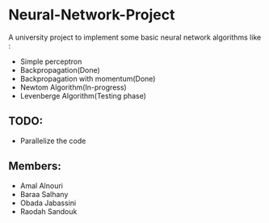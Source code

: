 # Neural-Network-Project
A university project to implement some basic neural network algorithms like : 
* Simple perceptron
* Backpropagation(Done)
* Backpropagation with momentum(Done)
* Newtom Algorithm(In-progress)
* Levenberge Algorithm(Testing phase)

## TODO:
* Parallelize the code

## Members:

* Amal Alnouri
* Baraa Salhany
* Obada Jabassini
* Raodah Sandouk
